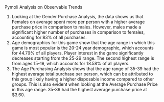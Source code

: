 Pymoli Analysis on Observable Trends
1. Looking at the Gender Purchase Analysis, the data shows us that Females on average spent more per person with a higher average purchase price in comparison to males. However, males made a significant higher number of purchases in comparison to females, accounting for 83% of all purchases.
2. Age demographics for this game show that the age range in which this game is most popular is the 20-24 year demographic, which accounts for 44.79% of all players. Player interest in the game significantly decreases starting from the 25-29 range. The second highest range is from ages 15-19, which accounts for 18.58% of all players. 
3. The Age Purchasing Analysis shows that the age range of 35-39 had the highest average total purchase per person, which can be attributed to this group likely having a higher disposable income compared to other groups. This is also evident when looking at the Average Purchase Price in this age range. 35-39 had the highest average purchase price at $3.60.